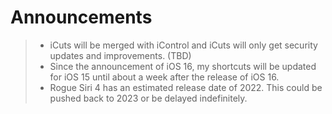 # Announcements

> - iCuts will be merged with iControl and iCuts will only get security updates and improvements. (TBD)
> - Since the announcement of iOS 16, my shortcuts will be updated for iOS 15 until about a week after the release of iOS 16.
> - Rogue Siri 4 has an estimated release date of 2022. This could be pushed back to 2023 or be delayed indefinitely.
